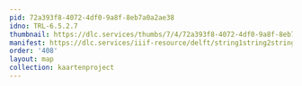 ```yaml
---
pid: 72a393f8-4072-4df0-9a8f-8eb7a0a2ae38
idno: TRL-6.5.2.7
thumbnail: https://dlc.services/thumbs/7/4/72a393f8-4072-4df0-9a8f-8eb7a0a2ae38/full/400,339/0/default.jpg
manifest: https://dlc.services/iiif-resource/delft/string1string2string3/kaartenproject-2007/TRL-6.5.2.7
order: '408'
layout: map
collection: kaartenproject
---
```

